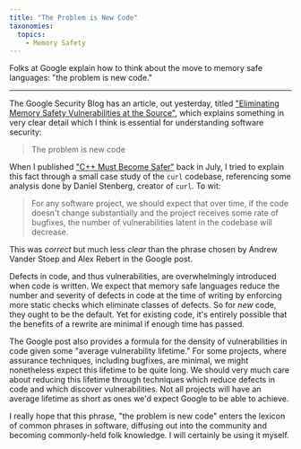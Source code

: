 ```yaml
---
title: "The Problem is New Code"
taxonomies:
  topics:
    - Memory Safety
---
```


Folks at Google explain how to think about the move to memory safe languages:
"the problem is new code."

<!-- more -->

---

The Google Security Blog has an article, out yesterday, titled
["Eliminating Memory Safety Vulnerabilities at the Source"][1], which explains
something in very clear detail which I think is essential for understanding
software security:

> The problem is new code

When I published ["C++ Must Become Safer"][2] back in July, I tried to explain
this fact through a small case study of the `curl` codebase, referencing some
analysis done by Daniel Stenberg, creator of `curl`. To wit:

> For any software project, we should expect that over time, if the code
> doesn't change substantially and the project receives some rate of bugfixes,
> the number of vulnerabilities latent in the codebase will decrease.

This was _correct_ but much less _clear_ than the phrase chosen by Andrew
Vander Stoep and Alex Rebert in the Google post.

Defects in code, and thus vulnerabilities, are overwhelmingly introduced when
code is written. We expect that memory safe languages reduce the number and
severity of defects in code at the time of writing by enforcing more static
checks which eliminate classes of defects. So for _new_ code, they ought to
be the default. Yet for existing code, it's entirely possible that the benefits
of a rewrite are minimal if enough time has passed.

The Google post also provides a formula for the density of vulnerabilities
in code given some "average vulnerability lifetime." For some projects, where
assurance techniques, including bugfixes, are minimal, we might nonetheless
expect this lifetime to be quite long. We should very much care about reducing
this lifetime through techniques which reduce defects in code and which
discover vulnerabilities. Not all projects will have an average lifetime as
short as ones we'd expect Google to be able to achieve.

I really hope that this phrase, "the problem is new code" enters the lexicon
of common phrases in software, diffusing out into the community and becoming
commonly-held folk knowledge. I will certainly be using it myself.

[1]: https://security.googleblog.com/2024/09/eliminating-memory-safety-vulnerabilities-Android.html
[2]: https://www.alilleybrinker.com/blog/cpp-must-become-safer/
